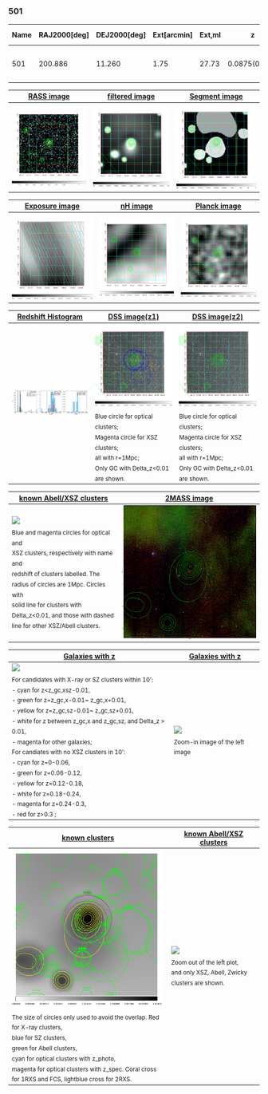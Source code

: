 <div STYLE="page-break-after: always;"></div>

### 501

|Name|RAJ2000[deg]|DEJ2000[deg] |Ext[arcmin]| Ext,ml | z | z_src| C|GC(XSZ,Delta_z<0.01)| GC(OPT,Delta_z<0.01)|GC| R_sig[arcmin] | R500[arcmin] | R500[Mpc]| CRsig[c/s] | CR500[c/s] |L500[1E44 erg/s]|F500[1E-12 erg/s/cm^2]| M500[1E14 Msun]|Tx[keV]|Cnt_sig|Beta|Rc[arcmin]|Comment|Alias|
|---|---|---|---|---|---|------|---|--------|---------|----------|---|---|---|---|---|---|---|---|---|---|---|---|---|---|
|501| 200.886| 11.260| 1.75| 27.73| 0.0875(0.006)| z1, z_xsz| B| F20, MCXC| A, N, RM, W| A, C, F20, MCXC, N, W| 13.188| 8.978| 0.882| 0.257(0.056)| 0.244(0.053)| 0.898(0.118)| 4.706(0.618)| 2.12(0.14)| 3.50(0.15)| 80.2| 0.842(-0.139+0.110)| 5.142(-1.070+0.825)| -| k166|

|[RASS image](../image/501/501_img.pdf)|[filtered image](../image/501/501_fil.pdf)|[Segment image](../image/501/501_seg.pdf)|
|-------------------|--------------------|-------------------|
| <img src="../image/501/501_img.png" width="300">  | <img src="../image/501/501_fil.png" width="300">   | <img src="../image/501/501_seg.png" width="300">  |

|[Exposure image](../image/501/501_mex.pdf)| [nH image](../image/501/501_nh.pdf)| [Planck image](../image/501/501_p.pdf)|
|-------------------|--------------------|-------------------|
|<img src="../image/501/501_mex.png" width="300">   | <img src="../image/501/501_nh.png" width="300">    | <img src="../image/501/501_p.png" width="300"> |

|[Redshift Histogram](../image/501/501_zg.pdf) | [DSS image(z1)](../image/501/501_dss_z1.pdf)      |  [DSS image(z2)](../image/501/501_dss_z2.pdf)    |
|-------------------|--------------------|-------------------|
|<img src="../image/501/501_zg.png" width="300"> |<img src="../image/501/501_dss_z1.png" width="300"> <sub><br>Blue circle for optical clusters; <br>Magenta circle for XSZ clusters; <br>all with r=1Mpc; <br>Only GC with Delta_z<0.01 are shown. </sub>| <img src="../image/501/501_dss_z2.png" width="300"><sub><br>Blue circle for optical clusters; <br>Magenta circle for XSZ clusters; <br>all with r=1Mpc; <br>Only GC with Delta_z<0.01 are shown. </sub> |

|[known Abell/XSZ clusters](../image/501/501_m.pdf) | [2MASS image](../image/501/501_2mass.pdf)      |
|-------------------|-------------------|
|<img src=../image/501/501_m.png width="300"> <br><sub>Blue and magenta circles for optical and <br>XSZ clusters, respectively with name and <br>redshift of clusters labelled. The <br>radius of circles are 1Mpc. Circles with <br>solid line for clusters with <br>Delta_z<0.01, and those with dashed <br>line for other XSZ/Abell clusters.        </sub>|<img src="../image/501/501_2mass.png" width="300">  |

|[Galaxies with z](../image/501/501_opt_ned.pdf) |[Galaxies with z](../image/501/501_opt_ned_zoom.pdf) |
|-------------------|-------------------|
| <img src=../image/501/501_opt_ned.png width="300"> <br><sub> For candidates with X-ray or SZ clusters within 10': <br> - cyan for z<z_gc,xsz-0.01, <br> - green for z=z_gc,x-0.01~ z_gc,x+0.01, <br> - yellow for z=z_gc,sz-0.01~ z_gc,sz+0.01, <br> - white for z between z_gc,x and z_gc,sz, and Delta_z > 0.01, <br> - magenta for other galaxies; <br>For candiates with no XSZ clusters in 10': <br> - cyan for z=0-0.06, <br> - green for z=0.06-0.12, <br> - yellow for z=0.12-0.18, <br> - white for z=0.18-0.24, <br> - magenta for z=0.24-0.3, <br> - red for z>0.3 ;  </sub>|<img src=../image/501/501_opt_ned_zoom.png width="300">  <br><sub> Zoom-in image of the left image</sub>|

|[known clusters](../image/501/501_gc.pdf) |[known Abell/XSZ clusters](../image/501/501_gc_large.pdf) |
|-------------------|-------------------|
| <img src=../image/501/501_gc.png width="300"> <br><sub> The size of circles only used to avoid the overlap. Red for X-ray clusters, <br> blue for SZ clusters, <br> green for Abell clusters, <br> cyan for optical clusters with z_photo, <br> magenta for optical clusters with z_spec. Coral cross for 1RXS and FCS, lightblue cross for 2RXS. </sub>|<img src=../image/501/501_gc_large.png width="300"> <br><sub> Zoom out of the left plot, <br> and only XSZ, Abell, Zwicky clusters are shown. </sub> |



